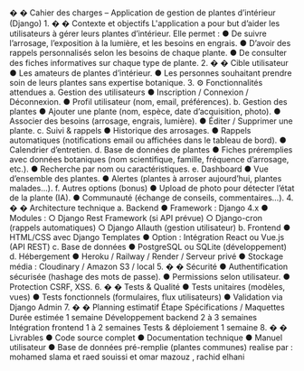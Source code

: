 �
�
 Cahier des charges – Application de gestion de 
plantes d’intérieur (Django) 
1. 
�
�
 Contexte et objectifs 
L'application a pour but d’aider les utilisateurs à gérer leurs plantes d’intérieur. Elle permet : 
● De suivre l’arrosage, l’exposition à la lumière, et les besoins en engrais. 
● D’avoir des rappels personnalisés selon les besoins de chaque plante. 
● De consulter des fiches informatives sur chaque type de plante. 
2. 
�
�
 Cible utilisateur 
● Les amateurs de plantes d’intérieur. 
● Les personnes souhaitant prendre soin de leurs plantes sans expertise botanique. 
3. 
⚙
 Fonctionnalités attendues 
a. Gestion des utilisateurs 
● Inscription / Connexion / Déconnexion. 
● Profil utilisateur (nom, email, préférences). 
b. Gestion des plantes 
● Ajouter une plante (nom, espèce, date d’acquisition, photo). 
● Associer des besoins (arrosage, engrais, lumière). 
● Éditer / Supprimer une plante. 
c. Suivi & rappels 
● Historique des arrosages. 
● Rappels automatiques (notifications email ou affichées dans le tableau de bord). 
● Calendrier d’entretien. 
d. Base de données de plantes 
● Fiches préremplies avec données botaniques (nom scientifique, famille, fréquence 
d’arrosage, etc.). 
● Recherche par nom ou caractéristiques. 
e. Dashboard 
● Vue d’ensemble des plantes. 
● Alertes (plantes à arroser aujourd’hui, plantes malades...). 
f. Autres options (bonus) 
● Upload de photo pour détecter l’état de la plante (IA). 
● Communauté (échange de conseils, commentaires...). 
4. 
�
�
 Architecture technique 
a. Backend 
● Framework : Django 4.x 
● Modules : 
○ Django Rest Framework (si API prévue) 
○ Django-cron (rappels automatiques) 
○ Django Allauth (gestion utilisateur) 
b. Frontend 
● HTML/CSS avec Django Templates 
● Option : Intégration React ou Vue.js (API REST) 
c. Base de données 
● PostgreSQL ou SQLite (développement) 
d. Hébergement 
● Heroku / Railway / Render / Serveur privé 
● Stockage média : Cloudinary / Amazon S3 / local 
5. 
�
�
 Sécurité 
● Authentification sécurisée (hashage des mots de passe). 
● Permissions selon utilisateur. 
● Protection CSRF, XSS. 
6. 
�
�
 Tests & Qualité 
● Tests unitaires (modèles, vues) 
● Tests fonctionnels (formulaires, flux utilisateurs) 
● Validation via Django Admin 
7. 
�
�
 Planning estimatif 
Étape 
Spécifications / 
Maquettes 
Durée 
estimée 
1 semaine 
Développement backend 2 à 3 
semaines 
Intégration frontend 
1 à 2 
semaines 
Tests & déploiement 
1 semaine 
8. 
�
�
 Livrables 
● Code source complet 
● Documentation technique 
● Manuel utilisateur 
● Base de données pré-remplie (plantes communes) 
realise par : mohamed slama et raed souissi et omar mazouz , rachid elhani